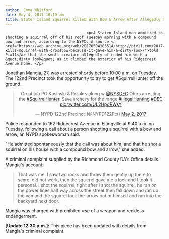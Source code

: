 ```yaml
---
author: Emma Whitford
date: May 4, 2017 10:19 am
title: Staten Island Squirrel Killed With Bow & Arrow After Allegedly Giving Local A 'Dirty Look'
---
```


	
										<p>A Staten Island man admitted to shooting a squirrel off of his roof Tuesday morning with a compound bow and arrow, according to the NYPD. A source <a href="https://web.archive.org/web/20170504185514/http://pix11.com/2017/05/03/man-kills-squirrel-with-crossbow-because-it-gave-him-a-dirty-look/">told Pix11</a> that the small creature allegedly offended him with a &quot;dirty look&quot; as it climbed the exterior of his Ridgecrest Avenue home. </p>

<p>Jonathan Mangia, 27, was arrested shortly before 10:00 a.m. on Tuesday. The 122nd Precinct took the opportunity to try to get #SquirrelHunter off the ground.</p>

<center><blockquote class="twitter-tweet" data-lang="en"><p lang="en" dir="ltr">Great job PO Kosinski &amp; Pollakis along w <a href="https://web.archive.org/web/20170504185514/https://twitter.com/NYSDEC">@NYSDEC</a> Ofcrs arresting the <a href="https://web.archive.org/web/20170504185514/https://twitter.com/hashtag/SquirrelHunter?src=hash">#SquirrelHunter</a>. Save archery for the range <a href="https://web.archive.org/web/20170504185514/https://twitter.com/hashtag/IllegalHunting?src=hash">#IllegalHunting</a> <a href="https://web.archive.org/web/20170504185514/https://twitter.com/hashtag/DEC?src=hash">#DEC</a> <a href="https://web.archive.org/web/20170504185514/https://t.co/UL2HpdRWsY">pic.twitter.com/UL2HpdRWsY</a></p>&#x2014; NYPD 122nd Precinct (@NYPD122Pct) <a href="https://web.archive.org/web/20170504185514/https://twitter.com/NYPD122Pct/status/859523297121370112">May 2, 2017</a></blockquote>
<script async src="//web.archive.org/web/20170504185514js_/http://platform.twitter.com/widgets.js" charset="utf-8"></script></center>

<p>Police responded to 162 Ridgecrest Avenue in Eltingville at 9:40 a.m. on Tuesday, following a call about a person shooting a squirrel with a bow and arrow, an NYPD spokeswoman said. </p>

<p>&quot;He admitted spontaneously that the call was about him, and that he shot a squirrel on his house with a compound bow and arrow,&quot; she added. </p>

<p>A criminal complaint supplied by the Richmond County DA&apos;s Office details Mangia&apos;s account:</p>

<blockquote>That was me. I saw two rocks and threw them gently up there to scare, did not work, then the squirrel gave me a look and I took it personal. I shot the squirrel, right after I shot the squirrel, he ran on the power lines half way across the street then fell down and ran up the van and the squirrel took the arrow out of himself and ran into the backyard next door.</blockquote>

<p>Mangia was charged with prohibited use of a weapon and reckless endangerment.  </p>

<p><strong>[Update 12:30 p.m.]:</strong> This piece has been updated with details from Mangia&apos;s criminal complaint. </p>					
										
									
				